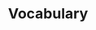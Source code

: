 ---
word: "true"

types: "word"

title: "Vocabulary"

categories: ['']

tags: ['Vocabulary']

arabic: 'حصيلة مفردات'

arexps: []

enwords: ['Vocabulary']

enexps: []

arlexicons: 'ح'

enlexicons: 'V'

authors: ['Ruqayya Roshdy']

translators: ['']

citations: 'مقدمة في حوسبة اللغة العربية'

sources: 'مركز الملك عبدالله بن عبدالعزيز الدولي لخدمة اللغة العربية'

slug: ""
---
